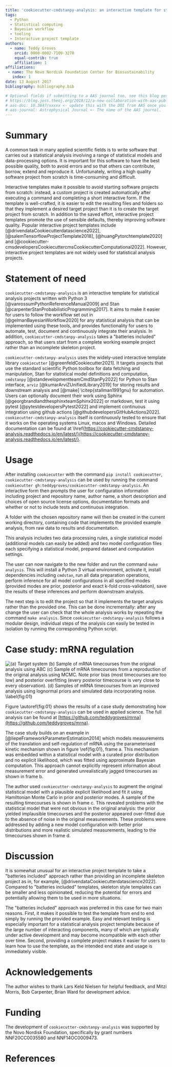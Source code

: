 ```yaml
---
title: 'cookiecutter-cmdstanpy-analysis: an interactive template for statisical analysis projects'
tags:
  - Python
  - Statistical computing
  - Bayesian workflow
  - tooling
  - Interactive project template
authors:
  - name: Teddy Groves
    orcid: 0000-0002-7109-3270
    equal-contrib: true
    affiliation: 1
affiliations:
 - name: The Novo Nordisk Foundation Center for Biosustainability
   index: 1
date: 13 August 2017
bibliography: bibliography.bib

# Optional fields if submitting to a AAS journal too, see this blog post:
# https://blog.joss.theoj.org/2018/12/a-new-collaboration-with-aas-publishing
# aas-doi: 10.3847/xxxxx <- update this with the DOI from AAS once you know it.
# aas-journal: Astrophysical Journal <- The name of the AAS journal.
---
```


# Summary
A common task in many applied scientific fields is to write software that
carries out a statistical analysis involving a range of statistical models and
data-processing options. It is important for this software to have the best
possible quality, both to avoid errors and so that others can contribute,
borrow, extend and reproduce it. Unfortunately, writing a high quality software
project from scratch is time-consuming and difficult.

Interactive templates make it possible to avoid starting software projects from
scratch: instead, a custom project is created automatically after executing a
command and completing a short interactive form. If the template is
well-crafted, it is easier to edit the resulting files and folders so that they
implement a desired target project than it is to create the target project from
scratch. In addition to the saved effort, interactive project templates promote
the use of sensible defaults, thereby improving software quality. Popular
interactive project templates include [@drivendataCookiecutterdatascience2022],
[@salemTensorflowProjectTemplate2018], [@huangPytorchtemplate2020] and
[@cookiecutter-cmsdevelopersCookiecuttercmsCookiecutterComputational2022]. However,
interactive project templates are not widely used for statistical analysis
projects.

# Statement of need
`cookiecutter-cmdstanpy-analysis` is an interactive template for statistical
analysis projects written with Python 3 [@vanrossumPythonReferenceManual2009]
and Stan [@carpenterStanProbabilisticProgramming2017]. It aims to make it easier
for users to follow the workflow set out in [@gelmanBayesianWorkflow2020] for
any statistical analysis that can be implemented using these tools, and provides
functionality for users to automate, test, document and continuously integrate
their analysis. In addition, `cookiecutter-cmdstanpy-analysis` takes a
"batteries included" approach, so that users start from a complete working
example project rather than an incomplete skeleton project.

`cookiecutter-cmdstanpy-analysis` uses the widely-used interactive template
library `cookiecutter` [@greenfeldCookiecutter2021]. It targets projects that
use the standard scientific Python toolbox for data fetching and manipulation,
Stan for statistical model definitions and computation, `cmdstanpy`
[@standevelopmentteamCmdStanPy2022] for Python to Stan interface, `arviz`
[@kumarArviZUnifiedLibrary2019] for storing results and downstream analysis and
[@make] \citep{stallman1991gnu} for automation. Users can optionally document
their work using Sphinx [@georgbrandlandthesphinxteamSphinx2022] or markdown,
test it using pytest [@pytestdevelopersPytest2022] and implement continuous
integration using github actions
[@githubdevelopersGitHubActions2022]. `cookiecutter-cmdstanpy-analysis` itself
is continuously tested to ensure that it works on the operating systems Linux,
macos and Windows. Detailed documentation can be found at
\href{https://cookiecutter-cmdstanpy-analysis.readthedocs.io/en/latest/}{https://cookiecutter-cmdstanpy-analysis.readthedocs.io/en/latest/}.

# Usage
After installing `cookiecutter` with the command `pip install cookiecutter`,
`cookiecutter-cmdstanpy-analysis` can be used by running the command
`cookiecutter gh:teddygroves/cookiecutter-cmdstanpy-analysis`. An interactive
form then prompts the user for configuration information including project and
repository name, author name, a short description and choices of open source
license options, documentation formats and whether or not to include tests and
continuous integration.

A folder with the chosen repository name will then be created in the current
working directory, containing code that implements the provided example
analysis, from raw data to results and documentation.

This analysis includes two data processing rules, a single statistical model
(additional models can easily be added) and two model configuration files each
specifying a statistical model, prepared dataset and computation settings.

The user can now navigate to the new folder and run the command `make
analysis`. This will install a Python 3 virtual environment, activate it,
install dependencies including `cmdstan`, run all data preparation operations,
perform inference for all model configurations in all specified modes (provided
modes are prior, posterior and exact k-fold cross-validation), save the results
of these inferences and perform downstream analysis.

The next step is to edit the project so that it implements the target analysis
rather than the provided one. This can be done incrementally: after any change
the user can check that the whole analysis works by repeating the command `make
analysis`. Since `cookiecutter-cmdstanpy-analysis` follows a modular design,
individual steps of the analysis can easily be tested in isolation by running
the corresponding Python script.

# Case study: mRNA regulation
![(a) Target system 
  (b) Sample of mRNA timecourses from the original analysis using ABC 
  (c) Sample of mRNA timecourses from a reproduction of the original analysis using MCMC. Note prior bias (most timecourses are too low) and posterior overfitting (every posterior timecourse is very close to every observation). 
  (d) Samples of mRNA timecourses from an improved analysis using lognormal priors and simulated data incorporating noise. \label{fig:01}
  ](fig.png)

Figure \autoref{fig:01} shows the results of a case study demonstrating how
`cookiecutter-cmdstanpy-analysis` can be used in applied science. The full
analysis can be found at
[https://github.com/teddygroves/mrna](https://github.com/teddygroves/mrna).

The case study builds on an example in
[@liepeFrameworkParameterEstimation2014] which models measurements of the
translation and self-regulation of mRNA using the parameterised kinetic
mechanism shown in figure \ref{fig:01}, frame a. This mechanism was embedded
within a statistical model with a curated prior distribution and no explicit
likelihood, which was fitted using approximate Bayesian computation. This approach
cannot explicitly represent information about measurement error and generated
unrealistically jagged timecourses as shown in frame b.

The author used `cookiecutter-cmdstanpy-analysis` to augment the original
statistical model with a plausible explicit likelihood and fit it using
Hamiltonian Monte Carlo in prior and posterior modes. A sample of the resulting
timecourses is shown in frame c. This revealed problems with the statistical
model that were not obvious in the original analysis: the prior yielded
implausible timecourses and the posterior appeared over-fitted due to the
absence of noise in the original measurements. These problems were addressed by
adding a new model configuration with better prior distributions and more
realistic simulated measurements, leading to the timecourses shown in frame d.

# Discussion
It is somewhat unusual for an interactive project template to take a "batteries
included" approach rather than providing an incomplete skeleton project as in,
for example, [@drivendataCookiecutterdatascience2022]. Compared to "batteries
included" templates, skeleton style templates can be smaller and less
opinionated, reducing the potential for errors and potentially allowing them to
be used in more situations.

The "batteries included" approach was preferred in this case for two main
reasons. First, it makes it possible to test the template from end to end simply
by running the provided example. Easy and relevant testing is especially
important for a statistical analysis project template because of the large
number of interacting components, many of which are typically under active
development and may become incompatible with each other over time. Second,
providing a complete project makes it easier for users to learn how to use the
template, as the intended end state and usage is immediately visible.

# Acknowledgements
The author wishes to thank Lars Keld Nielsen for helpful feedback, and Mitzi
Morris, Bob Carpenter, Brian Ward for development advice.

# Funding
The development of `cookiecutter-cmdstanpy-analysis` was supported by the Novo
Nordisk Foundation, specifically by grant numbers NNF20CC0035580 and
NNF14OC0009473.

# References
